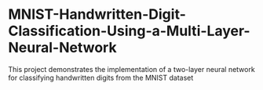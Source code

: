 # MNIST-Handwritten-Digit-Classification-Using-a-Multi-Layer-Neural-Network
This project demonstrates the implementation of a two-layer neural network for classifying handwritten digits from the MNIST dataset
